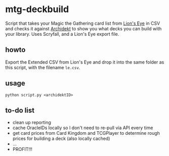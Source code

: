 # mtg-deckbuild
Script that takes your Magic the Gathering card list from [Lion's Eye](https://lionseyeapp.com/) in CSV and checks it against [Archidekt](https://archidekt.com) to show you what decks you can build with your library.  Uses Scryfall, and a Lion's Eye export file.

## howto
Export the Extended CSV from Lion's Eye and drop it into the same folder as this script, with the filename `le.csv`.

## usage
`python script.py <archidektID>`

## to-do list
* clean up reporting
* cache OracleIDs locally so I don't need to re-pull via API every time
* get card prices from Card Kingdom and TCGPlayer to determine rough prices for building a deck (also locally cached)
* ...
* PROFIT!!!
